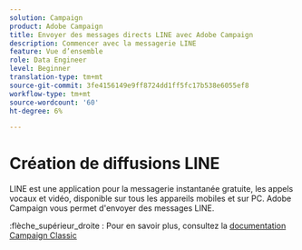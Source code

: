 ```yaml
---
solution: Campaign
product: Adobe Campaign
title: Envoyer des messages directs LINE avec Adobe Campaign
description: Commencer avec la messagerie LINE
feature: Vue d’ensemble
role: Data Engineer
level: Beginner
translation-type: tm+mt
source-git-commit: 3fe4156149e9ff8724dd1ff5fc17b538e6055ef8
workflow-type: tm+mt
source-wordcount: '60'
ht-degree: 6%

---
```


# Création de diffusions LINE

LINE est une application pour la messagerie instantanée gratuite, les appels vocaux et vidéo, disponible sur tous les appareils mobiles et sur PC. Adobe Campaign vous permet d&#39;envoyer des messages LINE.

:flèche_supérieur_droite : Pour en savoir plus, consultez la [documentation Campaign Classic](https://experienceleague.adobe.com/docs/campaign-classic/using/sending-messages/line-channel.html)


